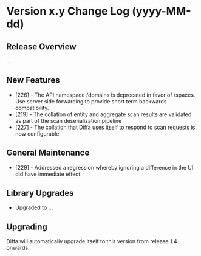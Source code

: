 # Version x.y Change Log (yyyy-MM-dd)

## Release Overview

...

## New Features

* [226] - The API namespace /domains is deprecated in favor of /spaces. Use server side forwarding to provide short term backwards compatibility.
* [219] - The collation of entity and aggregate scan results are validated as part of the scan deserialization pipeline
* [227] - The collation that Diffa uses itself to respond to scan requests is now configurable

## General Maintenance

* [229] - Addressed a regression whereby ignoring a difference in the UI did have immediate effect.

## Library Upgrades

* Upgraded to ...

## Upgrading

Diffa will automatically upgrade itself to this version from release 1.4 onwards.